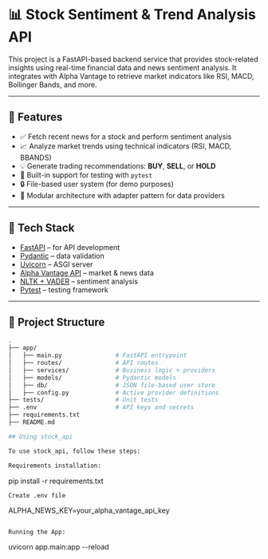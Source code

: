 # 📊 Stock Sentiment & Trend Analysis API

This project is a FastAPI-based backend service that provides stock-related insights using real-time financial data and news sentiment analysis. It integrates with Alpha Vantage to retrieve market indicators like RSI, MACD, Bollinger Bands, and more.

---

## 🚀 Features

- ✅ Fetch recent news for a stock and perform sentiment analysis
- 📈 Analyze market trends using technical indicators (RSI, MACD, BBANDS)
- 💡 Generate trading recommendations: **BUY**, **SELL**, or **HOLD**
- 🧪 Built-in support for testing with `pytest`
- 🔒 File-based user system (for demo purposes)
- 🔧 Modular architecture with adapter pattern for data providers

---

## 🧠 Tech Stack

- [FastAPI](https://fastapi.tiangolo.com/) – for API development
- [Pydantic](https://pydantic-docs.helpmanual.io/) – data validation
- [Uvicorn](https://www.uvicorn.org/) – ASGI server
- [Alpha Vantage API](https://www.alphavantage.co/) – market & news data
- [NLTK + VADER](https://github.com/cjhutto/vaderSentiment) – sentiment analysis
- [Pytest](https://docs.pytest.org/) – testing framework

---

## 📂 Project Structure

```bash
.
├── app/
│   ├── main.py               # FastAPI entrypoint
│   ├── routes/               # API routes
│   ├── services/             # Business logic + providers
│   ├── models/               # Pydantic models
│   ├── db/                   # JSON file-based user store
│   ├── config.py             # Active provider definitions
├── tests/                    # Unit tests
├── .env                      # API keys and secrets
├── requirements.txt
├── README.md

## Using stock_api

To use stock_api, follow these steps:

Requirements installation:
```
pip install -r requirements.txt
```
Create .env file
```
ALPHA_NEWS_KEY=your_alpha_vantage_api_key
```

Running the App:
```
uvicorn app.main:app --reload
```

